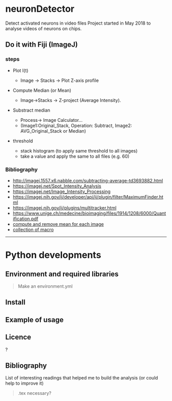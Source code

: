 # neuronDetector
Detect activated neurons in video files
Project started in May 2018 to analyse videos of neurons on chips.



## Do it with Fiji (ImageJ)

### steps

- Plot I(t)
    - Image -> Stacks -> Plot Z-axis profile

- Compute Median (or Mean)
    - Image->Stacks -> Z-project (Average Intensity).
- Substract median
    - Process-> Image Calculator...
    - (Image1:Original_Stack,   Operation: Subtract, Image2: AVG_Original_Stack or Median)
- threshold
    - stack histogram (to apply same threshold to all images)
    - take a value and apply the same to all files (e.g. 60)

### Bibliography
- http://imagej.1557.x6.nabble.com/subtracting-average-td3693882.html
- https://imagej.net/Spot_Intensity_Analysis
- https://imagej.net/Image_Intensity_Processing
- https://imagej.nih.gov/ij/developer/api/ij/plugin/filter/MaximumFinder.html
- https://imagej.nih.gov/ij/plugins/multitracker.html
- https://www.unige.ch/medecine/bioimaging/files/1914/1208/6000/Quantification.pdf
- [compute and remove mean for each image](https://imagej.nih.gov/ij/macros/SubractMeasuredBackground.txt)
- [collection of macro](http://microscopynotes.com/imagej/macros/useful_collection_v100.txt)


----

# Python developments

## Environment and required libraries
> Make an environment.yml

## Install

## Example of usage

## Licence
?

## Bibliography
List of interesting readings that helped me to build the analysis (or could help to improve it)   
> .tex necessary?
